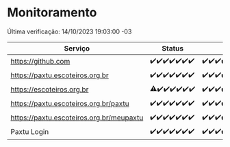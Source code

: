 # Monitoramento

Última verificação: 14/10/2023 19:03:00 -03

|Serviço|Status|Últimas 24h|
|---|---|---|
|https://github.com|<span title="2023-10-07: OK=24">✔️</span><span title="2023-10-08: OK=24">✔️</span><span title="2023-10-09: OK=24">✔️</span><span title="2023-10-10: OK=24">✔️</span><span title="2023-10-11: OK=24">✔️</span><span title="2023-10-12: OK=24">✔️</span><span title="2023-10-13: OK=22">✔️</span>|<span title="13/10/2023 19:04:00 -03 : 200">✔️</span><span title="13/10/2023 20:04:00 -03 : 200">✔️</span><span title="13/10/2023 21:28:00 -03 : 200">✔️</span><span title="13/10/2023 22:38:00 -03 : 200">✔️</span><span title="13/10/2023 23:11:00 -03 : 200">✔️</span><span title="14/10/2023 00:06:00 -03 : 200">✔️</span><span title="14/10/2023 01:07:00 -03 : 200">✔️</span><span title="14/10/2023 02:04:00 -03 : 200">✔️</span><span title="14/10/2023 03:07:00 -03 : 200">✔️</span><span title="14/10/2023 04:03:00 -03 : 200">✔️</span><span title="14/10/2023 05:07:00 -03 : 200">✔️</span><span title="14/10/2023 06:03:00 -03 : 200">✔️</span><span title="14/10/2023 07:03:00 -03 : 200">✔️</span><span title="14/10/2023 08:03:00 -03 : 200">✔️</span><span title="14/10/2023 09:09:00 -03 : 200">✔️</span><span title="14/10/2023 10:04:00 -03 : 200">✔️</span><span title="14/10/2023 11:03:00 -03 : 200">✔️</span><span title="14/10/2023 12:04:00 -03 : 200">✔️</span><span title="14/10/2023 13:06:00 -03 : 200">✔️</span><span title="14/10/2023 14:03:00 -03 : 200">✔️</span><span title="14/10/2023 15:07:00 -03 : 200">✔️</span><span title="14/10/2023 16:02:00 -03 : 200">✔️</span><span title="14/10/2023 17:04:00 -03 : 200">✔️</span><span title="14/10/2023 18:03:00 -03 : 200">✔️</span><span title="14/10/2023 19:03:00 -03 : 200">✔️</span>|
|https://paxtu.escoteiros.org.br|<span title="2023-10-07: OK=24">✔️</span><span title="2023-10-08: OK=24">✔️</span><span title="2023-10-09: OK=24">✔️</span><span title="2023-10-10: OK=24">✔️</span><span title="2023-10-11: OK=24">✔️</span><span title="2023-10-12: OK=24">✔️</span><span title="2023-10-13: OK=22">✔️</span>|<span title="13/10/2023 19:04:00 -03 : 200">✔️</span><span title="13/10/2023 20:04:00 -03 : 200">✔️</span><span title="13/10/2023 21:28:00 -03 : 200">✔️</span><span title="13/10/2023 22:38:00 -03 : 200">✔️</span><span title="13/10/2023 23:11:00 -03 : 200">✔️</span><span title="14/10/2023 00:06:00 -03 : 200">✔️</span><span title="14/10/2023 01:07:00 -03 : 200">✔️</span><span title="14/10/2023 02:04:00 -03 : 200">✔️</span><span title="14/10/2023 03:07:00 -03 : 200">✔️</span><span title="14/10/2023 04:03:00 -03 : 200">✔️</span><span title="14/10/2023 05:07:00 -03 : 200">✔️</span><span title="14/10/2023 06:03:00 -03 : 200">✔️</span><span title="14/10/2023 07:03:00 -03 : 200">✔️</span><span title="14/10/2023 08:03:00 -03 : 200">✔️</span><span title="14/10/2023 09:09:00 -03 : 200">✔️</span><span title="14/10/2023 10:04:00 -03 : 200">✔️</span><span title="14/10/2023 11:03:00 -03 : 200">✔️</span><span title="14/10/2023 12:04:00 -03 : 200">✔️</span><span title="14/10/2023 13:06:00 -03 : 200">✔️</span><span title="14/10/2023 14:03:00 -03 : 200">✔️</span><span title="14/10/2023 15:07:00 -03 : 200">✔️</span><span title="14/10/2023 16:02:00 -03 : 200">✔️</span><span title="14/10/2023 17:04:00 -03 : 200">✔️</span><span title="14/10/2023 18:03:00 -03 : 200">✔️</span><span title="14/10/2023 19:03:00 -03 : 200">✔️</span>|
|https://escoteiros.org.br|<span title="2023-10-07: OK=23, Falhas=1">⚠️</span><span title="2023-10-08: OK=24">✔️</span><span title="2023-10-09: OK=24">✔️</span><span title="2023-10-10: OK=24">✔️</span><span title="2023-10-11: OK=24">✔️</span><span title="2023-10-12: OK=24">✔️</span><span title="2023-10-13: OK=22">✔️</span>|<span title="13/10/2023 19:04:00 -03 : 200">✔️</span><span title="13/10/2023 20:04:00 -03 : 200">✔️</span><span title="13/10/2023 21:28:00 -03 : 200">✔️</span><span title="13/10/2023 22:38:00 -03 : 200">✔️</span><span title="13/10/2023 23:11:00 -03 : 200">✔️</span><span title="14/10/2023 00:06:00 -03 : 200">✔️</span><span title="14/10/2023 01:07:00 -03 : 200">✔️</span><span title="14/10/2023 02:04:00 -03 : 200">✔️</span><span title="14/10/2023 03:07:00 -03 : 200">✔️</span><span title="14/10/2023 04:03:00 -03 : 200">✔️</span><span title="14/10/2023 05:07:00 -03 : 200">✔️</span><span title="14/10/2023 06:03:00 -03 : 200">✔️</span><span title="14/10/2023 07:03:00 -03 : 200">✔️</span><span title="14/10/2023 08:03:00 -03 : 200">✔️</span><span title="14/10/2023 09:09:00 -03 : 200">✔️</span><span title="14/10/2023 10:04:00 -03 : 200">✔️</span><span title="14/10/2023 11:03:00 -03 : 200">✔️</span><span title="14/10/2023 12:04:00 -03 : 200">✔️</span><span title="14/10/2023 13:06:00 -03 : 200">✔️</span><span title="14/10/2023 14:03:00 -03 : 200">✔️</span><span title="14/10/2023 15:07:00 -03 : 200">✔️</span><span title="14/10/2023 16:02:00 -03 : 200">✔️</span><span title="14/10/2023 17:04:00 -03 : 200">✔️</span><span title="14/10/2023 18:03:00 -03 : 200">✔️</span><span title="14/10/2023 19:03:00 -03 : 200">✔️</span>|
|https://paxtu.escoteiros.org.br/paxtu|<span title="2023-10-07: OK=24">✔️</span><span title="2023-10-08: OK=24">✔️</span><span title="2023-10-09: OK=24">✔️</span><span title="2023-10-10: OK=24">✔️</span><span title="2023-10-11: OK=24">✔️</span><span title="2023-10-12: OK=24">✔️</span><span title="2023-10-13: OK=22">✔️</span>|<span title="13/10/2023 19:04:00 -03 : 200">✔️</span><span title="13/10/2023 20:04:00 -03 : 200">✔️</span><span title="13/10/2023 21:28:00 -03 : 200">✔️</span><span title="13/10/2023 22:38:00 -03 : 200">✔️</span><span title="13/10/2023 23:11:00 -03 : 200">✔️</span><span title="14/10/2023 00:06:00 -03 : 200">✔️</span><span title="14/10/2023 01:07:00 -03 : 200">✔️</span><span title="14/10/2023 02:04:00 -03 : 200">✔️</span><span title="14/10/2023 03:07:00 -03 : 200">✔️</span><span title="14/10/2023 04:03:00 -03 : 200">✔️</span><span title="14/10/2023 05:07:00 -03 : 200">✔️</span><span title="14/10/2023 06:04:00 -03 : 200">✔️</span><span title="14/10/2023 07:03:00 -03 : 200">✔️</span><span title="14/10/2023 08:03:00 -03 : 200">✔️</span><span title="14/10/2023 09:09:00 -03 : 200">✔️</span><span title="14/10/2023 10:04:00 -03 : 200">✔️</span><span title="14/10/2023 11:03:00 -03 : 200">✔️</span><span title="14/10/2023 12:04:00 -03 : 200">✔️</span><span title="14/10/2023 13:06:00 -03 : 200">✔️</span><span title="14/10/2023 14:03:00 -03 : 200">✔️</span><span title="14/10/2023 15:07:00 -03 : 200">✔️</span><span title="14/10/2023 16:02:00 -03 : 200">✔️</span><span title="14/10/2023 17:04:00 -03 : 200">✔️</span><span title="14/10/2023 18:03:00 -03 : 200">✔️</span><span title="14/10/2023 19:03:00 -03 : 200">✔️</span>|
|https://paxtu.escoteiros.org.br/meupaxtu|<span title="2023-10-07: OK=24">✔️</span><span title="2023-10-08: OK=24">✔️</span><span title="2023-10-09: OK=24">✔️</span><span title="2023-10-10: OK=24">✔️</span><span title="2023-10-11: OK=24">✔️</span><span title="2023-10-12: OK=24">✔️</span><span title="2023-10-13: OK=22">✔️</span>|<span title="13/10/2023 19:04:00 -03 : 200">✔️</span><span title="13/10/2023 20:04:00 -03 : 200">✔️</span><span title="13/10/2023 21:28:00 -03 : 200">✔️</span><span title="13/10/2023 22:38:00 -03 : 200">✔️</span><span title="13/10/2023 23:11:00 -03 : 200">✔️</span><span title="14/10/2023 00:06:00 -03 : 200">✔️</span><span title="14/10/2023 01:07:00 -03 : 200">✔️</span><span title="14/10/2023 02:04:00 -03 : 200">✔️</span><span title="14/10/2023 03:07:00 -03 : 200">✔️</span><span title="14/10/2023 04:03:00 -03 : 200">✔️</span><span title="14/10/2023 05:07:00 -03 : 200">✔️</span><span title="14/10/2023 06:04:00 -03 : 200">✔️</span><span title="14/10/2023 07:03:00 -03 : 200">✔️</span><span title="14/10/2023 08:03:00 -03 : 200">✔️</span><span title="14/10/2023 09:09:00 -03 : 200">✔️</span><span title="14/10/2023 10:04:00 -03 : 200">✔️</span><span title="14/10/2023 11:03:00 -03 : 200">✔️</span><span title="14/10/2023 12:04:00 -03 : 200">✔️</span><span title="14/10/2023 13:06:00 -03 : 200">✔️</span><span title="14/10/2023 14:03:00 -03 : 200">✔️</span><span title="14/10/2023 15:07:00 -03 : 200">✔️</span><span title="14/10/2023 16:02:00 -03 : 200">✔️</span><span title="14/10/2023 17:04:00 -03 : 200">✔️</span><span title="14/10/2023 18:03:00 -03 : 200">✔️</span><span title="14/10/2023 19:03:00 -03 : 200">✔️</span>|
|Paxtu Login|<span title="2023-10-07: OK=24">✔️</span><span title="2023-10-08: OK=24">✔️</span><span title="2023-10-09: OK=24">✔️</span><span title="2023-10-10: OK=24">✔️</span><span title="2023-10-11: OK=24">✔️</span><span title="2023-10-12: OK=24">✔️</span><span title="2023-10-13: OK=22">✔️</span>|<span title="13/10/2023 19:04:00 -03 : 200">✔️</span><span title="13/10/2023 20:04:00 -03 : 200">✔️</span><span title="13/10/2023 21:28:00 -03 : 200">✔️</span><span title="13/10/2023 22:38:00 -03 : 200">✔️</span><span title="13/10/2023 23:11:00 -03 : 200">✔️</span><span title="14/10/2023 00:06:00 -03 : 200">✔️</span><span title="14/10/2023 01:07:00 -03 : 200">✔️</span><span title="14/10/2023 02:04:00 -03 : 200">✔️</span><span title="14/10/2023 03:07:00 -03 : 200">✔️</span><span title="14/10/2023 04:03:00 -03 : 200">✔️</span><span title="14/10/2023 05:07:00 -03 : 200">✔️</span><span title="14/10/2023 06:04:00 -03 : 200">✔️</span><span title="14/10/2023 07:03:00 -03 : 200">✔️</span><span title="14/10/2023 08:03:00 -03 : 200">✔️</span><span title="14/10/2023 09:09:00 -03 : 200">✔️</span><span title="14/10/2023 10:04:00 -03 : 200">✔️</span><span title="14/10/2023 11:03:00 -03 : 200">✔️</span><span title="14/10/2023 12:04:00 -03 : 200">✔️</span><span title="14/10/2023 13:06:00 -03 : 200">✔️</span><span title="14/10/2023 14:03:00 -03 : 200">✔️</span><span title="14/10/2023 15:07:00 -03 : 200">✔️</span><span title="14/10/2023 16:02:00 -03 : 200">✔️</span><span title="14/10/2023 17:04:00 -03 : 200">✔️</span><span title="14/10/2023 18:03:00 -03 : 200">✔️</span><span title="14/10/2023 19:03:00 -03 : 200">✔️</span>|
